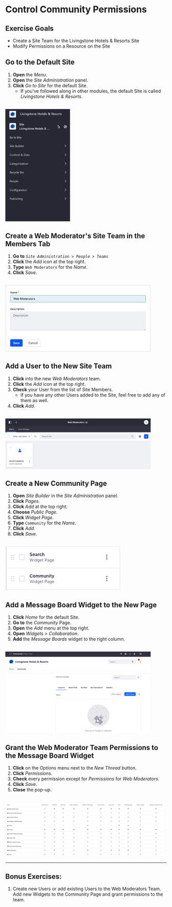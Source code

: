 # Control Community Permissions 

<div class="ahead">

## Exercise Goals
* Create a Site Team for the Livingstone Hotels & Resorts Site
* Modify Permissions on a Resource on the Site

</div>

## Go to the Default Site
1. **Open** the _Menu_.  
2. **Open** the _Site Administration_ panel.
3. **Click** _Go to Site_ for the default Site.
	* If you've followed along in other modules, the default Site is called _Livingstone Hotels & Resorts_.

<br />

<img src="images/go_to_site.png" style="max-width:40%">

## Create a Web Moderator's Site Team in the Members Tab
1. **Go to** _`Site Administration > People > Teams`_
2. **Click** the _Add_ icon at the top right.
3. **Type** `Web Moderators` for the _Name_.
4. **Click** _Save_.

<br />

<img src="images/web_moderator_team.png" style="max-width:90%">

## Add a User to the New Site Team
1. **Click** into the new _Web Moderators_ team.
2. **Click** the _Add_ icon at the top right.
3. **Check** your User from the list of Site Members.
	* If you have any other Users added to the Site, feel free to add any of them as well.
4. **Click** _Add_.

<br />

<img src="images/added_users_to_wm.png" style="max-width:90%">

## Create a New Community Page
1. **Open** _Site Builder_ in the _Site Administration_ panel.
2. **Click** _Pages_.
3. **Click** _Add_ at the top right.
4. **Choose** _Public Page_.
5. **Click** _Widget Page_.
6. **Type** `Community` for the _Name_.
7. **Click** _Add_.
8. **Click** _Save_.

<br />

<img src="images/created_new_page.png" style="max-width:100%">

## Add a Message Board Widget to the New Page
1. **Click** _Home_ for the default Site.
2. **Go to** the _Community_ Page.
3. **Open** the _Add_ menu at the top right.
4. **Open** _Widgets > Collaboration_.
5. **Add** the _Message Boards_ widget to the right column.

<br />

<img src="images/community_page.png" style="max-width:90%">

## Grant the Web Moderator Team Permissions to the Message Board Widget
1. **Click** on the _Options_ menu next to the _New Thread_ button.
2. **Click** _Permissions_.
3. **Check** every permission except for _Permissions_ for _Web Moderators_.
4. **Click** _Save_.
5. **Close** the pop-up.

<br />

<img src="images/final_permissions.png" style="max-width:100%">

<br />

---

## Bonus Exercises:
1. Create new Users or add existing Users to the Web Moderators Team. Add new Widgets to the Community Page and grant permissions to the team.
